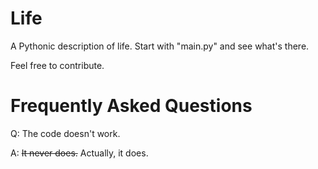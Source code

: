 # Life

A Pythonic description of life.
Start with "main.py" and see what's there.

Feel free to contribute.


# Frequently Asked Questions

Q: The code doesn't work.

A: ~~It never does.~~ Actually, it does.
